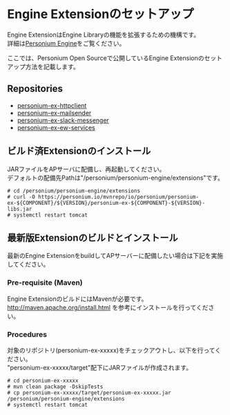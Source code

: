 # Engine Extensionのセットアップ
Engine ExtensionはEngine Libraryの機能を拡張するための機構です。  
詳細は[Personium Engine](../app-developer/Personium-Engine.md)をご覧ください。  

ここでは、Personium Open Sourceで公開しているEngine Extensionのセットアップ方法を記載します。  

## Repositories
* [personium-ex-httpclient](https://github.com/personium/personium-ex-httpclient)
* [personium-ex-mailsender](https://github.com/personium/personium-ex-mailsender)
* [personium-ex-slack-messenger](https://github.com/personium/personium-ex-slack-messenger)
* [personium-ex-ew-services](https://github.com/personium/personium-ex-ew-services)

## ビルド済Extensionのインストール  
JARファイルをAPサーバに配備し、再起動してください。  
デフォルトの配備先Pathは"/personium/personium-engine/extensions"です。  
```
# cd /personium/personium-engine/extensions
# curl -O https://personium.io/mvnrepo/io/personium/personium-ex-${COMPONENT}/${VERSION}/personium-ex-${COMPONENT}-${VERSION}-libs.jar
# systemctl restart tomcat
```

## 最新版Extensionのビルドとインストール  
最新のEngine ExtensionをbuildしてAPサーバーに配備したい場合は下記を実施してください。

### Pre-requisite (Maven)  
Engine ExtensionのビルドにはMavenが必要です。  
http://maven.apache.org/install.html を参考にインストールを行ってください。  

### Procedures  
対象のリポジトリ(personium-ex-xxxxx)をチェックアウトし、以下を行ってください。  
"personium-ex-xxxxx/target"配下にJARファイルが作成されます。  
```
# cd personium-ex-xxxxx
# mvn clean package -DskipTests
# cp personium-ex-xxxxx/target/personium-ex-xxxxx.jar /personium/personium-engine/extensions
# systemctl restart tomcat
```

